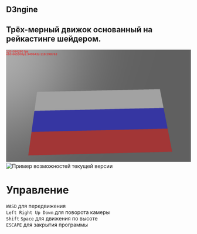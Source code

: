 ## D3ngine
## Трёх-мерный движок основанный на рейкастинге шейдером.
![Пример работы текущей версии](https://github.com/LedinecMing/D3ngine/raw/main/Screenshots/снимок.png)
![Пример возможностей текущей версии](https://github.com/LedinecMing/D3ngine/raw/main/Screenshots/work.gif)
# Управление
`WASD` для передвижения  
`Left Right Up Down` для поворота камеры  
`Shift` `Space` для движения по высоте  
`ESCAPE` для закрытия программы
